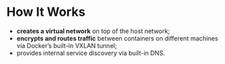 # How It Works

- **creates a virtual network** on top of the host network;
- **encrypts and routes traffic** between containers on different machines via Docker’s built-in VXLAN tunnel;
- provides internal service discovery via built-in DNS.
